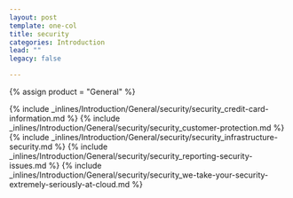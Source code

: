 ```yaml
---
layout: post
template: one-col
title: security
categories: Introduction
lead: ""
legacy: false

---
```

{% assign product = "General" %}

{% include _inlines/Introduction/General/security/security_credit-card-information.md %}
{% include _inlines/Introduction/General/security/security_customer-protection.md %}
{% include _inlines/Introduction/General/security/security_infrastructure-security.md %}
{% include _inlines/Introduction/General/security/security_reporting-security-issues.md %}
{% include _inlines/Introduction/General/security/security_we-take-your-security-extremely-seriously-at-cloud.md %}
